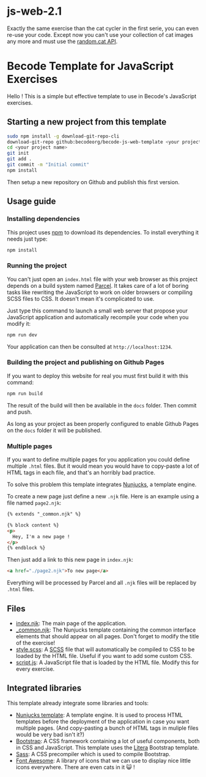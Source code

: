 # js-web-2.1

Exactly the same exercise than the cat cycler in the first serie, you can even re-use your code. Except now you can't use your collection of cat images any more and must use the [random.cat API](https://aws.random.cat/meow).

# Becode Template for JavaScript Exercises

Hello ! This is a simple but effective template to use in Becode's JavaScript exercises.

## Starting a new project from this template

```bash
sudo npm install -g download-git-repo-cli
download-git-repo github:becodeorg/becode-js-web-template <your project name>
cd <your project name>
git init
git add .
git commit -m "Initial commit"
npm install
```

Then setup a new repository on Github and publish this first version.

## Usage guide

### Installing dependencies

This project uses [npm](https://www.npmjs.com/) to download its dependencies. To install everything it needs just type:

```bash
npm install
```

### Running the project

You can't just open an `index.html` file with your web browser as this project depends on a build system named [Parcel](https://parceljs.org/). It takes care of a lot of boring tasks like rewriting the JavaScript to work on older browsers or compiling SCSS files to CSS. It doesn't mean it's complicated to use.

Just type this command to launch a small web server that propose your JavaScript application and automatically recompile your code when you modify it:

```bash
npm run dev
```

Your application can then be consulted at `http://localhost:1234`.

### Building the project and publishing on Github Pages

If you want to deploy this website for real you must first build it with this command:

```bash
npm run build
```

The result of the build will then be available in the `docs` folder. Then commit and push.

As long as your project as been properly configured to enable Github Pages on the `docs` folder it will be published.

### Multiple pages

If you want to define multiple pages for you application you could define multiple `.html` files. But it would mean you would have to copy-paste a lot of HTML tags in each file, and that's an horribly bad practice.

To solve this problem this template integrates [Nunjucks](https://mozilla.github.io/nunjucks/), a template engine.

To create a new page just define a new `.njk` file. Here is an example using a file named `page2.njk`:

```html
{% extends "_common.njk" %}

{% block content %}
<p>
  Hey, I'm a new page !
</p>
{% endblock %}
```

Then just add a link to this new page in `index.njk`:

```html
<a href="./page2.njk">To new page</a>
```

Everything will be processed by Parcel and all `.njk` files will be replaced by `.html` files.

## Files

* [index.njk](./index.njk): The main page of the application.
* [_common.njk](./_common.njk): The Nunjucks template containing the common interface elements that should appear on all pages. Don't forget to modify the title of the exercise!
* [style.scss](./style.scss): A [SCSS](https://sass-lang.com/) file that will automatically be compiled to CSS to be loaded by the HTML file. Useful if you want to add some custom CSS.
* [script.js](./script.js): A JavaScript file that is loaded by the HTML file. Modify this for every exercise.

## Integrated libraries

This template already integrate some libraries and tools:

* [Nunjucks template](https://mozilla.github.io/nunjucks/): A template engine. It is used to process HTML templates before the deployment of the application in case you want multiple pages. (And copy-pasting a bunch of HTML tags in muliple files would be very bad isn't it?)
* [Bootstrap](https://getbootstrap.com/): A CSS framework containing a lot of useful components, both in CSS and JavaScript. This template uses the [Litera](https://bootswatch.com/litera/) Bootstrap template.
* [Sass](https://sass-lang.com/): A CSS precompiler which is used to compile Bootstrap.
* [Font Awesome](https://fontawesome.com/): A library of icons that we can use to display nice little icons everywhere. There are even cats in it :smiley_cat: !

